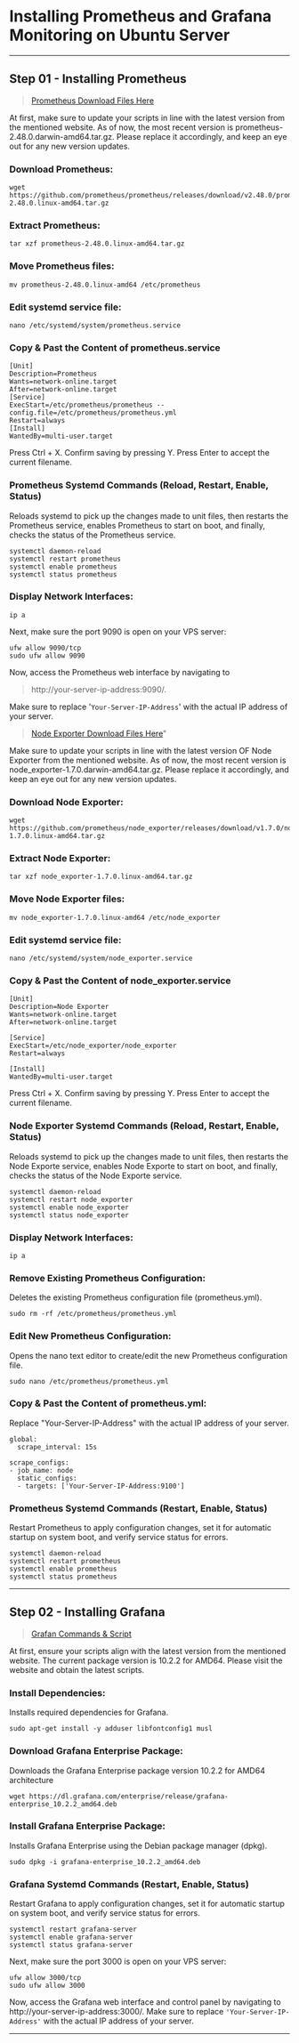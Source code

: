 # **Installing Prometheus and Grafana Monitoring on Ubuntu Server**

__________________________________________________________________________________________
## **Step 01 - Installing Prometheus**


> [Prometheus Download Files Here](https://prometheus.io/download/)

At first, make sure to update your scripts in line with the latest version from the mentioned website. As of now, the most recent version is prometheus-2.48.0.darwin-amd64.tar.gz. Please replace it accordingly, and keep an eye out for any new version updates.

### **Download Prometheus:**

```
wget https://github.com/prometheus/prometheus/releases/download/v2.48.0/prometheus-2.48.0.linux-amd64.tar.gz
```

### **Extract Prometheus:**

```
tar xzf prometheus-2.48.0.linux-amd64.tar.gz
```

### **Move Prometheus files:**

```
mv prometheus-2.48.0.linux-amd64 /etc/prometheus
```

### **Edit systemd service file:**

```
nano /etc/systemd/system/prometheus.service
```

### **Copy & Past the Content of prometheus.service**

```console
[Unit]
Description=Prometheus
Wants=network-online.target
After=network-online.target
[Service]
ExecStart=/etc/prometheus/prometheus --config.file=/etc/prometheus/prometheus.yml
Restart=always
[Install]
WantedBy=multi-user.target
```
Press Ctrl + X.
Confirm saving by pressing Y.
Press Enter to accept the current filename.

### **Prometheus Systemd Commands (Reload, Restart, Enable, Status)**
Reloads systemd to pick up the changes made to unit files, then restarts the Prometheus service, enables Prometheus to start on boot, and finally, checks the status of the Prometheus service.
```
systemctl daemon-reload
systemctl restart prometheus
systemctl enable prometheus
systemctl status prometheus
```

### **Display Network Interfaces:**

```
ip a
```

Next, make sure the port 9090 is open on your VPS server:

```
ufw allow 9090/tcp
sudo ufw allow 9090
```
Now, access the Prometheus web interface by navigating to 

> http://your-server-ip-address:9090/. 

Make sure to replace '`Your-Server-IP-Address`' with the actual IP address of your server.


> [Node Exporter Download Files Here](https://prometheus.io/download/#node_exporter)"

Make sure to update your scripts in line with the latest version OF Node Exporter from the mentioned website. 
As of now, the most recent version is node_exporter-1.7.0.darwin-amd64.tar.gz. Please replace it accordingly, and keep an eye out for any new version updates.

### **Download Node Exporter:**

```
wget https://github.com/prometheus/node_exporter/releases/download/v1.7.0/node_exporter-1.7.0.linux-amd64.tar.gz
```

### **Extract Node Exporter:**

```
tar xzf node_exporter-1.7.0.linux-amd64.tar.gz
```

### **Move Node Exporter files:**

```
mv node_exporter-1.7.0.linux-amd64 /etc/node_exporter
```

### **Edit systemd service file:**

```
nano /etc/systemd/system/node_exporter.service
```

### **Copy & Past the Content of node_exporter.service**

```console
[Unit]
Description=Node Exporter
Wants=network-online.target
After=network-online.target

[Service]
ExecStart=/etc/node_exporter/node_exporter
Restart=always

[Install]
WantedBy=multi-user.target
```

Press Ctrl + X.
Confirm saving by pressing Y.
Press Enter to accept the current filename.

### **Node Exporter Systemd Commands (Reload, Restart, Enable, Status)**
Reloads systemd to pick up the changes made to unit files, then restarts the Node Exporte service, enables Node Exporte to start on boot, and finally, checks the status of the Node Exporte service.

```
systemctl daemon-reload
systemctl restart node_exporter
systemctl enable node_exporter
systemctl status node_exporter
```

### **Display Network Interfaces:**

```
ip a
```

### **Remove Existing Prometheus Configuration:**
Deletes the existing Prometheus configuration file (prometheus.yml).

```
sudo rm -rf /etc/prometheus/prometheus.yml
```

### **Edit New Prometheus Configuration:**
Opens the nano text editor to create/edit the new Prometheus configuration file.

```
sudo nano /etc/prometheus/prometheus.yml
```

### **Copy & Past the Content of prometheus.yml:**
Replace "Your-Server-IP-Address" with the actual IP address of your server.

```console
global:
  scrape_interval: 15s

scrape_configs:
- job_name: node
  static_configs:
  - targets: ['Your-Server-IP-Address:9100']
```

### **Prometheus Systemd Commands (Restart, Enable, Status)**
Restart Prometheus to apply configuration changes, set it for automatic startup on system boot, and verify service status for errors.

```
systemctl daemon-reload
systemctl restart prometheus
systemctl enable prometheus
systemctl status prometheus
```

__________________________________________________________________________________________
## **Step 02 - Installing Grafana**

> [Grafan Commands & Script](https://grafana.com/grafana/download?platform=linux)

At first, ensure your scripts align with the latest version from the mentioned website. The current package version is 10.2.2 for AMD64. Please visit the website and obtain the latest scripts.

### **Install Dependencies:**
Installs required dependencies for Grafana.

```
sudo apt-get install -y adduser libfontconfig1 musl
```

### **Download Grafana Enterprise Package:**
Downloads the Grafana Enterprise package version 10.2.2 for AMD64 architecture

```
wget https://dl.grafana.com/enterprise/release/grafana-enterprise_10.2.2_amd64.deb
```

### **Install Grafana Enterprise Package:**
Installs Grafana Enterprise using the Debian package manager (dpkg).

```
sudo dpkg -i grafana-enterprise_10.2.2_amd64.deb
```

### **Grafana Systemd Commands (Restart, Enable, Status)**
Restart Grafana to apply configuration changes, set it for automatic startup on system boot, and verify service status for errors.

```
systemctl restart grafana-server
systemctl enable grafana-server
systemctl status grafana-server
```

Next, make sure the port 3000 is open on your VPS server:

```
ufw allow 3000/tcp
sudo ufw allow 3000
```
Now, access the Grafana web interface and control panel by navigating to http://your-server-ip-address:3000/.
Make sure to replace `'Your-Server-IP-Address'` with the actual IP address of your server.


__________________________________________________________________________________________

